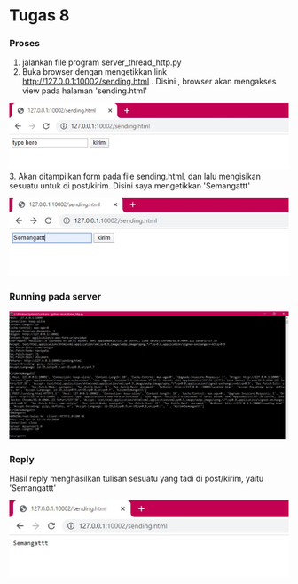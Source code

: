 # Tugas 8

### Proses
1. jalankan file program server_thread_http.py
2. Buka browser dengan mengetikkan link http://127.0.0.1:10002/sending.html .
   Disini , browser akan mengakses view pada halaman 'sending.html' <br>
   
![1](https://github.com/chanzm/PROGJAR_05111740000115/blob/master/tugas8/SS/tampilanawal.jpg) <br>
3. Akan ditampilkan form pada file sending.html, dan lalu mengisikan sesuatu untuk di post/kirim. Disini saya mengetikkan 'Semangattt' <br>

![2](https://github.com/chanzm/PROGJAR_05111740000115/blob/master/tugas8/SS/isisform.jpg)

### Running pada server
![3](https://github.com/chanzm/PROGJAR_05111740000115/blob/master/tugas8/SS/running.jpg)

### Reply
Hasil reply menghasilkan tulisan sesuatu yang tadi di post/kirim, yaitu 'Semangattt' <br>

![4](https://github.com/chanzm/PROGJAR_05111740000115/blob/master/tugas8/SS/reply.jpg)
